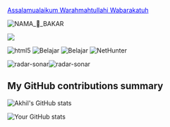 <a href="#" style="color: blue;">Assalamualaikum Warahmahtullahi Wabarakatuh</a>

 <img alt="NAMA_🚡_BAKAR" src="https://img.shields.io/badge/-NAMA_:_ROTI_BAKAR-f7df1c?style=flat-square&logo=test&logoColor=black" />

![](https://komarev.com/ghpvc/?belajar_bakar_roti_belajar_bakar_roti&color=give_your_color)

<img alt="html5" src="https://img.shields.io/badge/-HTML5-E34F26?style=flat-square&logo=html5&logoColor=white" /> <img alt="Belajar" src="https://img.shields.io/badge/-Belajar-f7df1c?style=flat-square&logo=test&logoColor=black" />  <img alt="Belajar" src="https://img.shields.io/badge/-Belajar-7953b3?style=flat-square&logo=javascript&logoColor=white" />  <img alt="NetHunter" src="https://img.shields.io/badge/-NetHunter-007ACC?style=flat-square&logo=NetHunter&logoColor=white" /> 

![radar-sonar](https://github.com/user-attachments/assets/5ba51154-20d3-4639-9a34-6621357c6896)![radar-sonar](https://github.com/user-attachments/assets/5a53635b-4b15-4606-99c0-c5492fa5630f)

<h2>My GitHub contributions summary</h2>
                                     
![Akhil's GitHub stats](https://github-readme-stats.vercel.app/api?username=cycosad&hide_border=true&show_icons=true&bg_color=151515&title_color=fb4362&icon_color=fb4362&text_bold=false&text_color=9e9e9e)

![Your GitHub stats](https://github-readme-stats.vercel.app/api?username=your_username&hide_border=true&show_icons=true&bg_color=151515&title_color=fb4362&icon_color=fb4362&text_bold=false&text_color=9e9e9e)



<source data-testid="og" srcset="https://miro.medium.com/v2/resize:fit:640/1*c-1rnFd12cu8KtzROPI9VA.png 640w, https://miro.medium.com/v2/resize:fit:720/1*c-1rnFd12cu8KtzROPI9VA.png 720w, https://miro.medium.com/v2/resize:fit:750/1*c-1rnFd12cu8KtzROPI9VA.png 750w, https://miro.medium.com/v2/resize:fit:786/1*c-1rnFd12cu8KtzROPI9VA.png 786w, https://miro.medium.com/v2/resize:fit:828/1*c-1rnFd12cu8KtzROPI9VA.png 828w, https://miro.medium.com/v2/resize:fit:1100/1*c-1rnFd12cu8KtzROPI9VA.png 1100w, https://miro.medium.com/v2/resize:fit:1400/1*c-1rnFd12cu8KtzROPI9VA.png 1400w, https://miro.medium.com/v2/resize:fit:4800/1*c-1rnFd12cu8KtzROPI9VA.png 4800w" sizes="(min-resolution: 4dppx) and (max-width: 700px) 50vw, (-webkit-min-device-pixel-ratio: 4) and (max-width: 700px) 50vw, (min-resolution: 3dppx) and (max-width: 700px) 67vw, (-webkit-min-device-pixel-ratio: 3) and (max-width: 700px) 65vw, (min-resolution: 2.5dppx) and (max-width: 700px) 80vw, (-webkit-min-device-pixel-ratio: 2.5) and (max-width: 700px) 80vw, (min-resolution: 2dppx) and (max-width: 700px) 100vw, (-webkit-min-device-pixel-ratio: 2) and (max-width: 700px) 100vw, 100vw">








